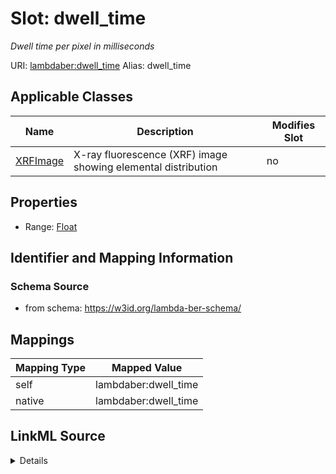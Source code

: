 

# Slot: dwell_time 


_Dwell time per pixel in milliseconds_





URI: [lambdaber:dwell_time](https://w3id.org/lambda-ber-schema/dwell_time)
Alias: dwell_time

<!-- no inheritance hierarchy -->





## Applicable Classes

| Name | Description | Modifies Slot |
| --- | --- | --- |
| [XRFImage](XRFImage.md) | X-ray fluorescence (XRF) image showing elemental distribution |  no  |






## Properties

* Range: [Float](Float.md)




## Identifier and Mapping Information






### Schema Source


* from schema: https://w3id.org/lambda-ber-schema/




## Mappings

| Mapping Type | Mapped Value |
| ---  | ---  |
| self | lambdaber:dwell_time |
| native | lambdaber:dwell_time |




## LinkML Source

<details>
```yaml
name: dwell_time
description: Dwell time per pixel in milliseconds
from_schema: https://w3id.org/lambda-ber-schema/
rank: 1000
alias: dwell_time
owner: XRFImage
domain_of:
- XRFImage
range: float

```
</details>